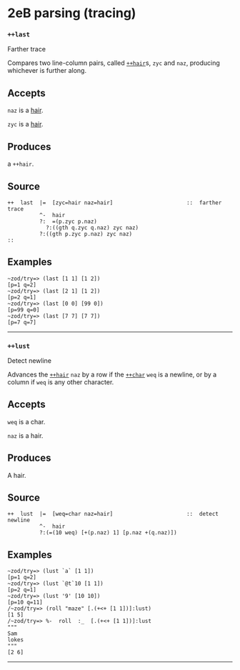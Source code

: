 2eB parsing (tracing)
=====================

### `++last`

Farther trace

Compares two line-column pairs, called [`++hair`]()s, `zyc` and `naz`, producing whichever
is further along.

Accepts
-------

`naz` is a [hair]().

`zyc` is a [hair]().

Produces
--------

a `++hair`.

Source
------

    ++  last  |=  [zyc=hair naz=hair]                       ::  farther trace
              ^-  hair
              ?:  =(p.zyc p.naz)
                ?:((gth q.zyc q.naz) zyc naz)
              ?:((gth p.zyc p.naz) zyc naz)
    ::


Examples
--------

    ~zod/try=> (last [1 1] [1 2])
    [p=1 q=2]
    ~zod/try=> (last [2 1] [1 2])
    [p=2 q=1]
    ~zod/try=> (last [0 0] [99 0])
    [p=99 q=0]
    ~zod/try=> (last [7 7] [7 7])
    [p=7 q=7]

------------------------------------------------------------------------

### `++lust`

Detect newline

Advances the [`++hair`]() `naz` by a row if the [`++char`]() `weq` is a newline, or by a
column if `weq` is any other character.

Accepts
-------

`weq` is a char.

`naz` is a hair.

Produces
--------

A hair.

Source
------

    ++  lust  |=  [weq=char naz=hair]                       ::  detect newline
              ^-  hair
              ?:(=(10 weq) [+(p.naz) 1] [p.naz +(q.naz)])


Examples
--------

    ~zod/try=> (lust `a` [1 1])
    [p=1 q=2]
    ~zod/try=> (lust `@t`10 [1 1])
    [p=2 q=1]
    ~zod/try=> (lust '9' [10 10])
    [p=10 q=11]
    /~zod/try=> (roll "maze" [.(+<+ [1 1])]:lust)
    [1 5]
    /~zod/try=> %-  roll  :_  [.(+<+ [1 1])]:lust
    """
    Sam
    lokes
    """
    [2 6]

------------------------------------------------------------------------
